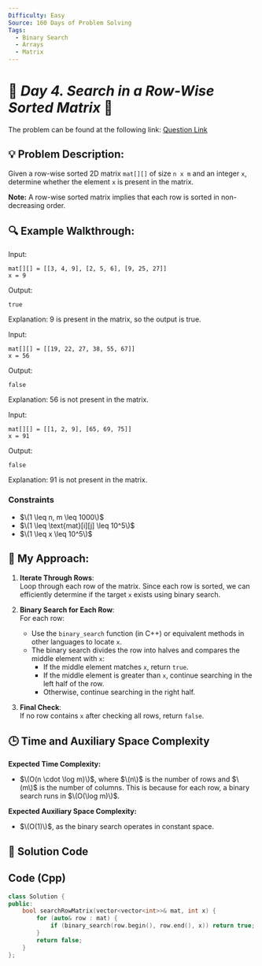 ```yaml
---
Difficulty: Easy  
Source: 160 Days of Problem Solving  
Tags:
  - Binary Search
  - Arrays
  - Matrix
---
```


# 🚀 _Day 4. Search in a Row-Wise Sorted Matrix_ 🧠


The problem can be found at the following link: [Question Link](https://www.geeksforgeeks.org/batch/gfg-160-problems/track/matrix-gfg-160/problem/search-in-a-row-wise-sorted-matrix)



## 💡 **Problem Description:**

Given a row-wise sorted 2D matrix `mat[][]` of size `n x m` and an integer `x`, determine whether the element `x` is present in the matrix.

**Note:** A row-wise sorted matrix implies that each row is sorted in non-decreasing order.



## 🔍 **Example Walkthrough:**

Input: 
```
mat[][] = [[3, 4, 9], [2, 5, 6], [9, 25, 27]]
x = 9
```
Output: 
```
true
```
Explanation: 9 is present in the matrix, so the output is true.



Input:
```
mat[][] = [[19, 22, 27, 38, 55, 67]]
x = 56
```
Output: 
```
false
```
Explanation: 56 is not present in the matrix.



Input: 
```
mat[][] = [[1, 2, 9], [65, 69, 75]]
x = 91
```
Output: 
```
false
```
Explanation: 91 is not present in the matrix.



### Constraints

- $\(1 \leq n, m \leq 1000\)$
- $\(1 \leq \text{mat}[i][j] \leq 10^5\)$
- $\(1 \leq x \leq 10^5\)$



## 🎯 **My Approach:**

1. **Iterate Through Rows**:  
   Loop through each row of the matrix. Since each row is sorted, we can efficiently determine if the target `x` exists using binary search.

2. **Binary Search for Each Row**:  
   For each row:
   - Use the `binary_search` function (in C++) or equivalent methods in other languages to locate `x`.
   - The binary search divides the row into halves and compares the middle element with `x`:
     - If the middle element matches `x`, return `true`.
     - If the middle element is greater than `x`, continue searching in the left half of the row.
     - Otherwise, continue searching in the right half.

3. **Final Check**:  
   If no row contains `x` after checking all rows, return `false`.

## 🕒 **Time and Auxiliary Space Complexity** 

**Expected Time Complexity:**  
- $\(O(n \cdot \log m)\)$, where $\(n\)$ is the number of rows and $\(m\)$ is the number of columns. This is because for each row, a binary search runs in $\(O(\log m)\)$.

**Expected Auxiliary Space Complexity:**  
- $\(O(1)\)$, as the binary search operates in constant space.

## 📝 **Solution Code**

## Code (Cpp)

```cpp
class Solution {
public:
    bool searchRowMatrix(vector<vector<int>>& mat, int x) {
        for (auto& row : mat) {
            if (binary_search(row.begin(), row.end(), x)) return true;
        }
        return false;
    }
};
```
